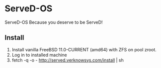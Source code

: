 ServeD-OS
=========

ServeD-OS
Because you deserve to be ServeD!


## Install
1. Install vanilla FreeBSD 11.0-CURRENT (amd64) with ZFS on pool zroot.
2. Log in to installed machine
3. fetch -q -o - http://served.verknowsys.com/install | sh
